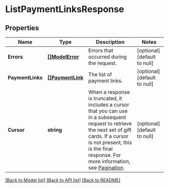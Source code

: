 # ListPaymentLinksResponse

## Properties
Name | Type | Description | Notes
------------ | ------------- | ------------- | -------------
**Errors** | [**[]ModelError**](Error.md) | Errors that occurred during the request. | [optional] [default to null]
**PaymentLinks** | [**[]PaymentLink**](PaymentLink.md) | The list of payment links. | [optional] [default to null]
**Cursor** | **string** |   When a response is truncated, it includes a cursor that you can use in a subsequent request to retrieve the next set of gift cards. If a cursor is not present, this is the final response. For more information, see [Pagination](https://developer.squareup.com/docs/build-basics/common-api-patterns/pagination). | [optional] [default to null]

[[Back to Model list]](../README.md#documentation-for-models) [[Back to API list]](../README.md#documentation-for-api-endpoints) [[Back to README]](../README.md)

